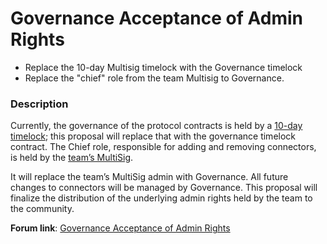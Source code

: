 # Governance Acceptance of Admin Rights

- Replace the 10-day Multisig timelock with the Governance timelock
- Replace the "chief" role from the team Multisig to Governance.

### Description

Currently, the governance of the protocol contracts is held by a [10-day timelock](https://etherscan.io/address/0xc7cb1de2721bfc0e0da1b9d526bcdc54ef1c0efc); this proposal will replace that with the governance timelock contract. The Chief role, responsible for adding and removing connectors, is held by the [team’s MultiSig](https://etherscan.io/address/0xb1DC62EC38E6E3857a887210C38418E4A17Da5B2).

It will replace the team’s MultiSig admin with Governance. All future changes to connectors will be managed by Governance. This proposal will finalize the distribution of the underlying admin rights held by the team to the community.

**Forum link**: [Governance Acceptance of Admin Rights](https://gov.instadapp.io/t/gov-acceptance-of-admin-rights/66)
